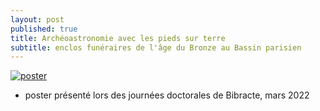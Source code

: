 ```yaml
---
layout: post
published: true
title: Archéoastronomie avec les pieds sur terre
subtitle: enclos funéraires de l'âge du Bronze au Bassin parisien
---
```

[![poster]({{site.baseurl}}/figures/poster_Bibracte.png)]({{site.baseurl}}/figures/poster_Bibracte.png)
* poster présenté lors des journées doctorales de Bibracte, mars 2022
